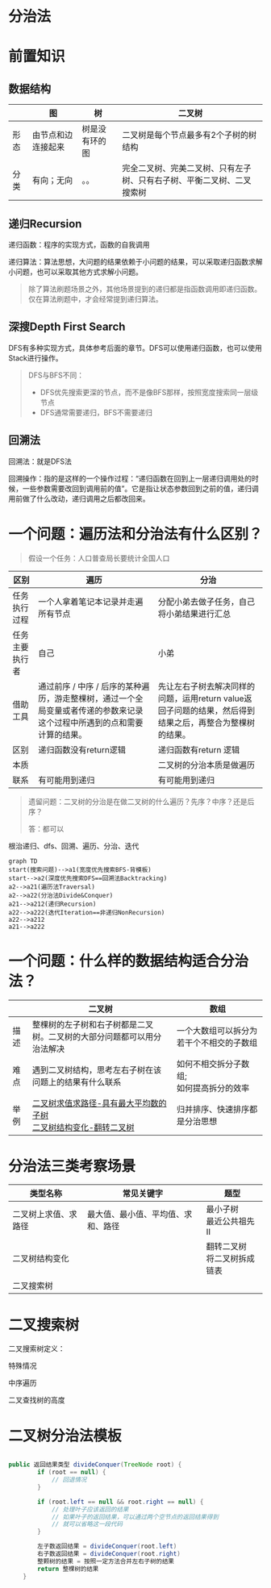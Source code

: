 # 分治法

# 前置知识

## 数据结构

|      | 图                 | 树             | 二叉树                                                       |
| ---- | ------------------ | -------------- | ------------------------------------------------------------ |
| 形态 | 由节点和边连接起来 | 树是没有环的图 | 二叉树是每个节点最多有2个子树的树结构                        |
| 分类 | 有向；无向         | 。。           | 完全二叉树、完美二叉树、只有左子树、只有右子树、平衡二叉树、二叉搜索树 |



## 递归Recursion

递归函数：程序的实现方式，函数的自我调用

递归算法：算法思想，大问题的结果依赖于小问题的结果，可以采取递归函数求解小问题，也可以采取其他方式求解小问题。

> 除了算法刷题场景之外，其他场景提到的递归都是指函数调用即递归函数。仅在算法刷题中，才会经常提到递归算法。



## 深搜Depth First Search

DFS有多种实现方式，具体参考后面的章节。DFS可以使用递归函数，也可以使用Stack进行操作。

> DFS与BFS不同：
>
> - DFS优先搜索更深的节点，而不是像BFS那样，按照宽度搜索同一层级节点
> - DFS通常需要递归，BFS不需要递归

## 回溯法

回溯法：就是DFS法

回溯操作：指的是这样的一个操作过程：“递归函数在回到上一层递归调用处的时候，一些参数需要改回到调用前的值”。它是指让状态参数回到之前的值，递归调用前做了什么改动，递归调用之后都改回来。

# 一个问题：遍历法和分治法有什么区别？

> 假设一个任务：人口普查局长要统计全国人口

| 区别           | 遍历                                                         | 分治                                                         |
| -------------- | ------------------------------------------------------------ | ------------------------------------------------------------ |
| 任务执行过程   | 一个人拿着笔记本记录并走遍所有节点                           | 分配小弟去做子任务，自己将小弟结果进行汇总                   |
| 任务主要执行者 | 自己                                                         | 小弟                                                         |
| 借助工具       | 通过前序 / 中序 / 后序的某种遍历，游走整棵树，通过一个全局变量或者传递的参数来记录这个过程中所遇到的点和需要计算的结果。 | 先让左右子树去解决同样的问题，运用return value返回子问题的结果，然后得到结果之后，再整合为整棵树的结果。 |
| 区别           | 递归函数没有return逻辑                                       | 递归函数有return 逻辑                                        |
| 本质           |                                                              | 二叉树的分治本质是做遍历                                     |
| 联系           | 有可能用到递归                                               | 有可能用到递归                                               |

> 遗留问题：二叉树的分治是在做二叉树的什么遍历？先序？中序？还是后序？
>
> 答：都可以

根治递归、dfs、回溯、遍历、分治、迭代

```mermaid
graph TD
start(搜索问题)-->a1(宽度优先搜索BFS-背模板)
start-->a2(深度优先搜索DFS==回溯法Backtracking)
a2-->a21(遍历法Traversal)
a2-->a22(分治法Divide&Conquer)
a21-->a212(递归Recursion)
a22-->a222(迭代Iteration==非递归NonRecursion)
a22-->a212
a21-->a222
```





# 一个问题：什么样的数据结构适合分治法？



|      | 二叉树                                                       | 数组                                        |
| ---- | ------------------------------------------------------------ | ------------------------------------------- |
| 描述 | 整棵树的左子树和右子树都是二叉树。二叉树的大部分问题都可以用分治法解决 | 一个大数组可以拆分为若干个不相交的子数组    |
| 难点 | 遇到二叉树结构，思考左右子树在该问题上的结果有什么联系       | 如何不相交拆分子数组;<br>如何提高拆分的效率 |
| 举例 | [二叉树求值求路径-具有最大平均数的子树](https://www.lintcode.com/problem/597/)<br>[二叉树结构变化-翻转二叉树](https://www.lintcode.com/problem/175/) | 归并排序、快速排序都是分治思想              |



# 分治法三类考察场景



| 类型名称             | 常见关键字                         | 题型                           |
| -------------------- | ---------------------------------- | ------------------------------ |
| 二叉树上求值、求路径 | 最大值、最小值、平均值、求和、路径 | 最小子树<br>最近公共祖先II<br> |
| 二叉树结构变化       |                                    | 翻转二叉树<br>将二叉树拆成链表 |
| 二叉搜索树           |                                    |                                |





# 二叉搜索树



二叉搜索树定义：

特殊情况

中序遍历

二叉查找树的高度





























# 二叉树分治法模板



```java

public 返回结果类型 divideConquer(TreeNode root) {
        if (root == null) {
            // 回退情况
        }

        if (root.left == null && root.right == null) {
            // 处理叶子应该返回的结果
            // 如果叶子的返回结果，可以通过两个空节点的返回结果得到
            // 就可以省略这一段代码
        }

        左子数返回结果 = divideConquer(root.left)
        右子数返回结果 = divideConquer(root.right)
        整颗树的结果 = 按照一定方法合并左右子树的结果
        return 整棵树的结果
    }
```



